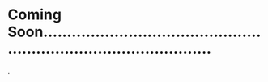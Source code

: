 # Coming Soon.........................................................................................
.
